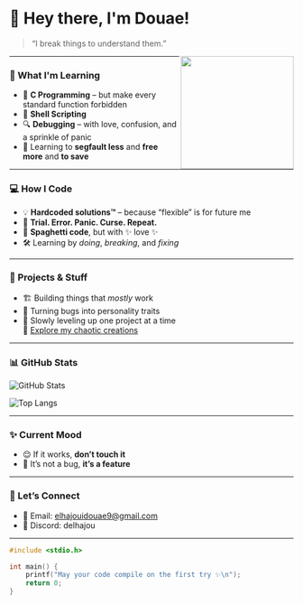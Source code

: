 # 👋 Hey there, I'm Douae!  

> “I break things to understand them.”  

<img src="https://media2.giphy.com/media/v1.Y2lkPTc5MGI3NjExYTJzZzYyc2FmbmlxNHdhNzVqOXV2dWJmbWV0NXhsYzhmOWhqa2RibiZlcD12MV9pbnRlcm5hbF9naWZfYnlfaWQmY3Q9Zw/CuuSHzuc0O166MRfjt/giphy.gif" align="right" width="200px" />

---

### 🧠 What I'm Learning  
- 🧩 **C Programming** – but make every standard function forbidden  
- 🐚 **Shell Scripting** 
- 🔍 **Debugging** – with love, confusion, and a sprinkle of panic  
- 🛑 Learning to **segfault less** and **free more** and **to save**

---

### 💻 How I Code  
- 💡 **Hardcoded solutions™** – because “flexible” is for future me  
- 🔄 **Trial. Error. Panic. Curse. Repeat.**  
- 🍝 **Spaghetti code**, but with ✨ love ✨  
- 🛠️ Learning by *doing*, *breaking*, and *fixing*

---

### 🔧 Projects & Stuff  
- 🏗️ Building things that *mostly* work  
- 🐛 Turning bugs into personality traits  
- 🚀 Slowly leveling up one project at a time  
🔗 [Explore my chaotic creations](https://github.com/Douaeelha?tab=repositories)

---

### 📊 GitHub Stats  
![GitHub Stats](https://github-readme-stats.vercel.app/api?username=Douaeelha&show_icons=true&theme=tokyonight&title_color=FF69B4&text_color=DAC7D5&icon_color=FFB6C1)  

![Top Langs](https://github-readme-stats.vercel.app/api/top-langs/?username=Douaeelha&layout=compact&theme=tokyonight&langs_count=5&title_color=FF69B4&text_color=DAC7D5)

---

### ✨ Current Mood  
- 😌 If it works, **don’t touch it**  
- 🐞 It’s not a bug, **it’s a feature**

---

### 💌 Let’s Connect  
- 📧 Email: elhajouidouae9@gmail.com
- 💬 Discord: delhajou 

---

```c
#include <stdio.h>

int main() {
    printf("May your code compile on the first try ✨\n");
    return 0;
}
